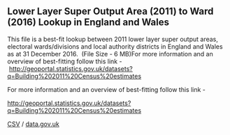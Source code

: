 ## Lower Layer Super Output Area (2011) to Ward (2016) Lookup in England and Wales

This file is a best-fit lookup between 2011 lower layer super output areas, electoral wards/divisions and local authority districts in England and Wales as at 31 December 2016.  (File Size - 6 MB)For more information and an overview of best-fitting follow this link
- http://geoportal.statistics.gov.uk/datasets?q=Building%202011%20Census%20estimates

For more information and an overview of best-fitting follow this link
- 

http://geoportal.statistics.gov.uk/datasets?q=Building%202011%20Census%20estimates

[CSV](../csv/114.csv) / [data.gov.uk](https://data.gov.uk/dataset/64c09fe0-01b0-4996-9b1a-d37c301e0855/lower-layer-super-output-area-2011-to-ward-2016-lookup-in-england-and-wales)

